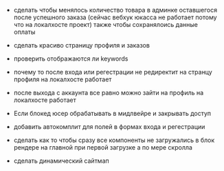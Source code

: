 - сделать чтобы менялось количество товара в админке оставшегося после успешного заказа (сейчас вебхук юкасса не работает потому что на локалхосте проект) также чтобы сохранялоись данные оплаты

- сделать красиво страницу профиля и заказов

- проверить отображаются ли keywords

- почему то после входа или регестрации не редиректит на странцу профиля на локалхосте работает

- после выхода с аккаунта все равно можно зайти на профиль на локалхосте работает

- Если блокед юсер обрабатывать в мидлвейре и закрывать доступ

- добавить автокомплит для полей в формах входа и регестрации

- сделать как то чтобы сразу все компоненты не загружались в блок рендере на главной при первой загрузке а по мере скролла

- сделать динамический сайтмап